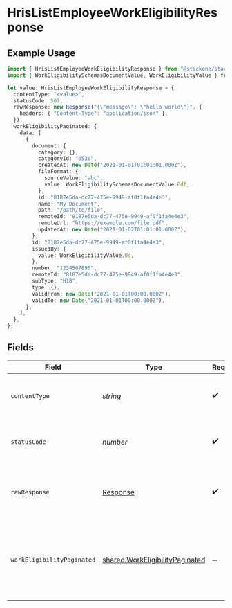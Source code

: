 # HrisListEmployeeWorkEligibilityResponse

## Example Usage

```typescript
import { HrisListEmployeeWorkEligibilityResponse } from "@stackone/stackone-client-ts/sdk/models/operations";
import { WorkEligibilitySchemasDocumentValue, WorkEligibilityValue } from "@stackone/stackone-client-ts/sdk/models/shared";

let value: HrisListEmployeeWorkEligibilityResponse = {
  contentType: "<value>",
  statusCode: 507,
  rawResponse: new Response("{\"message\": \"hello world\"}", {
    headers: { "Content-Type": "application/json" },
  }),
  workEligibilityPaginated: {
    data: [
      {
        document: {
          category: {},
          categoryId: "6530",
          createdAt: new Date("2021-01-01T01:01:01.000Z"),
          fileFormat: {
            sourceValue: "abc",
            value: WorkEligibilitySchemasDocumentValue.Pdf,
          },
          id: "8187e5da-dc77-475e-9949-af0f1fa4e4e3",
          name: "My Document",
          path: "/path/to/file",
          remoteId: "8187e5da-dc77-475e-9949-af0f1fa4e4e3",
          remoteUrl: "https://example.com/file.pdf",
          updatedAt: new Date("2021-01-02T01:01:01.000Z"),
        },
        id: "8187e5da-dc77-475e-9949-af0f1fa4e4e3",
        issuedBy: {
          value: WorkEligibilityValue.Us,
        },
        number: "1234567890",
        remoteId: "8187e5da-dc77-475e-9949-af0f1fa4e4e3",
        subType: "H1B",
        type: {},
        validFrom: new Date("2021-01-01T00:00.000Z"),
        validTo: new Date("2021-01-01T00:00.000Z"),
      },
    ],
  },
};
```

## Fields

| Field                                                                                     | Type                                                                                      | Required                                                                                  | Description                                                                               |
| ----------------------------------------------------------------------------------------- | ----------------------------------------------------------------------------------------- | ----------------------------------------------------------------------------------------- | ----------------------------------------------------------------------------------------- |
| `contentType`                                                                             | *string*                                                                                  | :heavy_check_mark:                                                                        | HTTP response content type for this operation                                             |
| `statusCode`                                                                              | *number*                                                                                  | :heavy_check_mark:                                                                        | HTTP response status code for this operation                                              |
| `rawResponse`                                                                             | [Response](https://developer.mozilla.org/en-US/docs/Web/API/Response)                     | :heavy_check_mark:                                                                        | Raw HTTP response; suitable for custom response parsing                                   |
| `workEligibilityPaginated`                                                                | [shared.WorkEligibilityPaginated](../../../sdk/models/shared/workeligibilitypaginated.md) | :heavy_minus_sign:                                                                        | The work eligibility of the employee with the given identifier were retrieved.            |